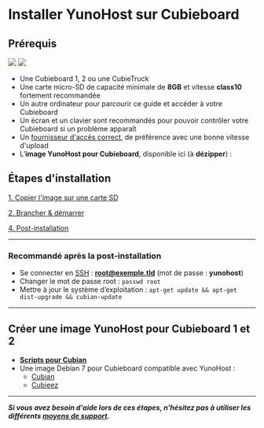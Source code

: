 # Installer YunoHost sur Cubieboard

## Prérequis

<img src="https://yunohost.org/images/cubieboard2.png">
<img src="https://yunohost.org/images/micro-sd-card.jpg">

* Une Cubieboard 1, 2 ou une CubieTruck
* Une carte micro-SD de capacité minimale de **8GB** et vitesse **class10** fortement recommandée
* Un autre ordinateur pour parcourir ce guide et accéder à votre Cubieboard
* Un écran et un clavier sont recommandés pour pouvoir contrôler votre Cubieboard si un problème apparaît
* Un [fournisseur d'accès correct](/isp_fr), de préférence avec une bonne vitesse d'upload
* L’**image YunoHost pour Cubieboard**, disponible ici (à **dézipper**) :

## Étapes d'installation

<a class="btn btn-lg btn-default" href="/copy_image_fr">1. Copier l'image sur une carte SD</a>

<a class="btn btn-lg btn-default" href="/plug_and_boot_fr">2. Brancher & démarrer</a>

<a class="btn btn-lg btn-default" href="/postinstall_fr">4. Post-installation</a>

---

### Recommandé après la post-installation

* Se connecter en [SSH](ssh_fr) : **root@exemple.tld** (mot de passe : **yunohost**)
* Changer le mot de passe root : ```passwd root```
* Mettre à jour le système d’exploitation : ```apt-get update && apt-get dist-upgrade && cubian-update```

---

## Créer une image YunoHost pour Cubieboard 1 et 2
* **[Scripts pour Cubian](https://github.com/M5oul/Yunocubian)**
* Une image Debian 7 pour Cubieboard compatible avec YunoHost :
    * [Cubian](http://cubian.org/)
    * [Cubieez](http://www.cubieforums.com/index.php?topic=442.0)

---

***Si vous avez besoin d'aide lors de ces étapes, n'hésitez pas à utiliser les différents [moyens de support](/support_fr).***
